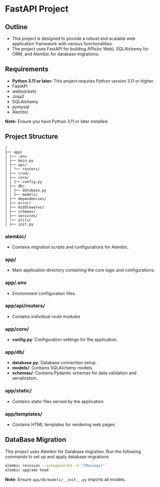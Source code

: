 # FastAPI Project
## Outline
- This project is designed to provide a robust and scalable web application framework with various functionalities.
- The project uses FastAPI for building APIs(or Web), SQLAlchemy for ORM, and Alembic for database migrations. 

## Requirements
- **Python 3.11 or later**: This project requires Python version 3.11 or higher.
- FastAPI
- websockets
- Jinja2
- SQLAlchemy
- pymysql
- Alembic

**Note:** Ensure you have Python 3.11 or later installed.

## Project Structure
```
/
├── app/
│ ├── .env
│ ├── main.py
│ ├── api/
│ │ └── routers/
│ ├── crud/
│ ├── core/
│ │ ├── config.py
│ ├── db/
│ │ ├── database.py
│ │ ├── models/
│ ├── dependencies/
│ ├── error/
│ ├── middlewares/
│ ├── schemas/
│ ├── services/
│ └── utils/
│ ├── init.py
```
### alembic/
- Contains migration scripts and configurations for Alembic.
### app/
- Main application directory containing the core logic and configurations.
### app/.env
-  Environment configuration files.
### app/api/routers/
-  Contains individual route modules
### app/core/
- **config.py**: Configuration settings for the application.
### app/db/
- **database.py**: Database connection setup.
- **models/**: Contains SQLAlchemy models.
- **schemas/**: Contains Pydantic schemas for data validation and serialization.
### app/static/
- Contains static files served by the application.
### app/templates/
- Contains HTML templates for rendering web pages.


## DataBase Migration
This project uses Alembic for Database migration. 
 Run the following commands to set up and apply database migrations
```bash
alembic revision --autogenerate -m "[Mesaage]"
alembic upgrade head
```
**Note:** Ensure `app/db/models/__init__.py` imports all models.